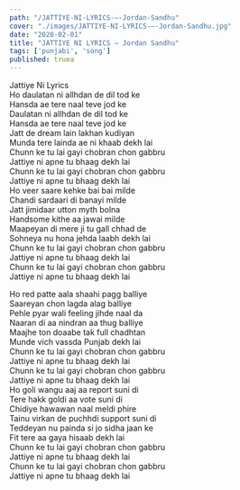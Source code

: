 ```yaml
---
path: "/JATTIYE-NI-LYRICS-–-Jordan-Sandhu"
cover: "./images/JATTIYE-NI-LYRICS-–-Jordan-Sandhu.jpg"
date: "2020-02-01"
title: "JATTIYE NI LYRICS – Jordan Sandhu"
tags: ['punjabi', 'song']
published: truea
---
```

  
Jattiye Ni Lyrics  
Ho daulatan ni allhdan de dil tod ke  
Hansda ae tere naal teve jod ke  
Daulatan ni allhdan de dil tod ke  
Hansda ae tere naal teve jod ke  
Jatt de dream lain lakhan kudiyan  
Munda tere lainda ae ni khaab dekh lai  
Chunn ke tu lai gayi chobran chon gabbru  
Jattiye ni apne tu bhaag dekh lai  
Chunn ke tu lai gayi chobran chon gabbru  
Jattiye ni apne tu bhaag dekh lai  
Ho veer saare kehke bai bai milde  
Chandi sardaari di banayi milde  
Jatt jimidaar utton myth bolna  
Handsome kithe aa jawai milde  
Maapeyan di mere ji tu gall chhad de  
Sohneya nu hona jehda laabh dekh lai  
Chunn ke tu lai gayi chobran chon gabbru  
Jattiye ni apne tu bhaag dekh lai  
Chunn ke tu lai gayi chobran chon gabbru  
Jattiye ni apne tu bhaag dekh lai  
  
  
  
  
  
  
Ho red patte aala shaahi pagg balliye  
Saareyan chon lagda alag balliye  
Pehle pyar wali feeling jihde naal da  
Naaran di aa nindran aa thug balliye  
Maajhe ton doaabe tak full chadhtan  
Munde vich vassda Punjab dekh lai  
Chunn ke tu lai gayi chobran chon gabbru  
Jattiye ni apne tu bhaag dekh lai  
Chunn ke tu lai gayi chobran chon gabbru  
Jattiye ni apne tu bhaag dekh lai  
Ho goli wangu aaj aa report suni di  
Tere hakk goldi aa vote suni di  
Chidiye hawawan naal meldi phire  
Tainu virkan de puchhdi support suni di  
Teddeyan nu painda si jo sidha jaan ke  
Fit tere aa gaya hisaab dekh lai  
Chunn ke tu lai gayi chobran chon gabbru  
Jattiye ni apne tu bhaag dekh lai  
Chunn ke tu lai gayi chobran chon gabbru  
Jattiye ni apne tu bhaag dekh lai  
